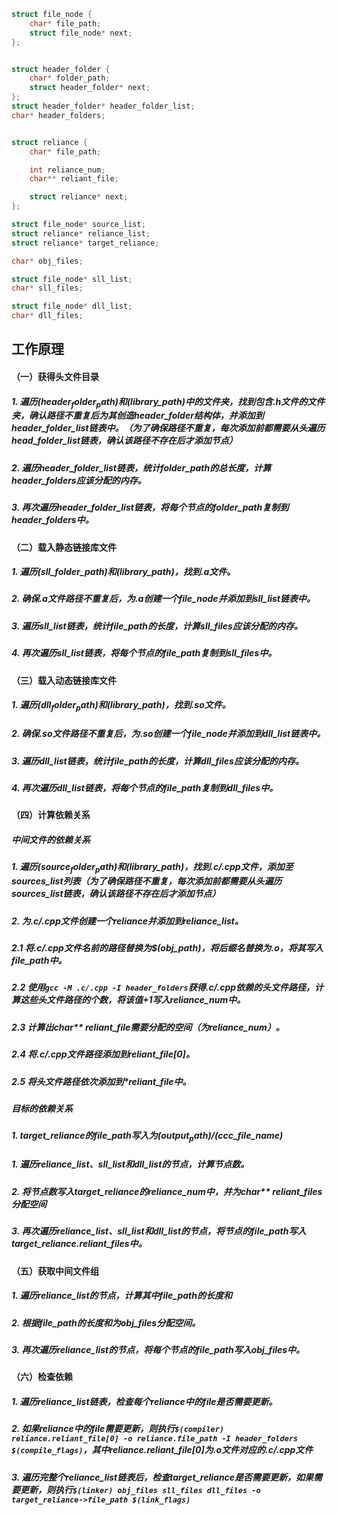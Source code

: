 
```c
struct file_node {
    char* file_path;
    struct file_node* next;
};


struct header_folder {
    char* folder_path;
    struct header_folder* next;
};
struct header_folder* header_folder_list;
char* header_folders;


struct reliance {
    char* file_path;

    int reliance_num;
    char** reliant_file;

    struct reliance* next;
};

struct file_node* source_list;
struct reliance* reliance_list;
struct reliance* target_reliance;

char* obj_files;

struct file_node* sll_list;
char* sll_files;

struct file_node* dll_list;
char* dll_files;
```

## 工作原理
#### （一）获得头文件目录
##### 1. 遍历$(header_folder_path)和$(library_path)中的文件夹，找到包含.h文件的文件夹，确认路径不重复后为其创造header_folder结构体，并添加到header_folder_list链表中。（为了确保路径不重复，每次添加前都需要从头遍历head_folder_list链表，确认该路径不存在后才添加节点）
##### 2. 遍历header_folder_list链表，统计folder_path的总长度，计算header_folders应该分配的内存。
##### 3. 再次遍历header_folder_list链表，将每个节点的folder_path复制到header_folders中。

#### （二）载入静态链接库文件
##### 1. 遍历(sll_folder_path)和(library_path)，找到.a文件。
##### 2. 确保.a文件路径不重复后，为.a创建一个file_node并添加到sll_list链表中。
##### 3. 遍历sll_list链表，统计file_path的长度，计算sll_files应该分配的内存。
##### 4. 再次遍历sll_list链表，将每个节点的file_path复制到sll_files中。

#### （三）载入动态链接库文件
##### 1. 遍历$(dll_folder_path)和$(library_path)，找到.so文件。
##### 2. 确保.so文件路径不重复后，为.so创建一个file_node并添加到dll_list链表中。
##### 3. 遍历dll_list链表，统计file_path的长度，计算dll_files应该分配的内存。
##### 4. 再次遍历dll_list链表，将每个节点的file_path复制到dll_files中。

#### （四）计算依赖关系
##### 中间文件的依赖关系
##### 1. 遍历$(source_folder_path)和$(library_path)，找到.c/.cpp文件，添加至sources_list列表（为了确保路径不重复，每次添加前都需要从头遍历sources_list链表，确认该路径不存在后才添加节点）
##### 2. 为.c/.cpp文件创建一个reliance并添加到reliance_list。
##### 2.1 将.c/.cpp文件名前的路径替换为$(obj_path)，将后缀名替换为.o，将其写入file_path中。
##### 2.2 使用```gcc -M .c/.cpp -I header_folders```获得.c/.cpp依赖的头文件路径，计算这些头文件路径的个数，将该值+1写入reliance_num中。
##### 2.3 计算出char** reliant_file需要分配的空间（为reliance_num）。
##### 2.4 将.c/.cpp文件路径添加到reliant_file[0]。
##### 2.5 将头文件路径依次添加到*reliant_file中。


##### 目标的依赖关系
##### 1. target_reliance的file_path写入为$(output_path)/$(ccc_file_name)
##### 1. 遍历reliance_list、sll_list和dll_list的节点，计算节点数。
##### 2. 将节点数写入target_reliance的reliance_num中，并为char** reliant_files分配空间
##### 3. 再次遍历reliance_list、sll_list和dll_list的节点，将节点的file_path写入target_reliance.reliant_files中。

#### （五）获取中间文件组
##### 1. 遍历reliance_list的节点，计算其中file_path的长度和
##### 2. 根据file_path的长度和为obj_files分配空间。
##### 3. 再次遍历reliance_list的节点，将每个节点的file_path写入obj_files中。

#### （六）检查依赖
##### 1. 遍历reliance_list链表，检查每个reliance中的file是否需要更新。
##### 2. 如果reliance中的file需要更新，则执行```$(compiler) reliance.reliant_file[0] -o reliance.file_path -I header_folders $(compile_flags)```，其中reliance.reliant_file[0]为.o文件对应的.c/.cpp文件
##### 3. 遍历完整个reliance_list链表后，检查target_reliance是否需要更新，如果需要更新，则执行```$(linker) obj_files sll_files dll_files -o target_reliance->file_path $(link_flags)```